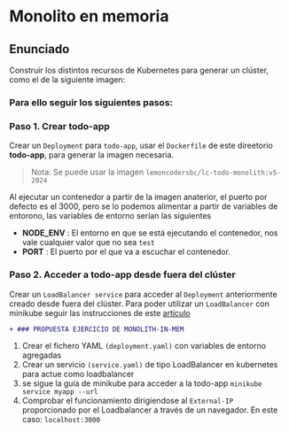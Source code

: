 # Monolito en memoria

## Enunciado

Construir los distintos recursos de Kubernetes para generar un clúster, como el de la siguiente imagen:

### Para ello seguir los siguientes pasos:

### Paso 1. Crear todo-app

Crear un `Deployment` para `todo-app`, usar el `Dockerfile` de este direetorio **todo-app**, para generar la imagen necesaria.

> Nota: Se puede usar la imagen `lemoncodersbc/lc-todo-monolith:v5-2024`

Al ejecutar un contenedor a partir de la imagen anaterior, el puerto por defecto es el 3000, pero se lo podemos alimentar a partir de  variables de entorono, las variables de entorno serían las siguientes

* **NODE_ENV** : El entorno en que se está ejecutando el contenedor, nos vale cualquier valor que no sea `test`
* **PORT** : El puerto por el que va a escuchar el contenedor.

### Paso 2. Acceder a todo-app desde fuera del clúster

Crear un `LoadBalancer service` para acceder al `Deployment` anteriormente creado desde fuera del clúster. Para poder utilizar un `LoadBalancer` con minikube seguir las instrucciones de este [artículo](https://minikube.sigs.k8s.io/docs/handbook/accessing/)

```diff
+ ### PROPUESTA EJERCICIO DE MONOLITH-IN-MEM
```
1. Crear el fichero YAML `(deployment.yaml)` con variables de entorno agregadas
2. Crear un servicio `(service.yaml)` de tipo LoadBalancer en kubernetes para actue como loadbalancer
3. se sigue la guía de minikube para acceder a la todo-app `minikube service myapp --url`
4. Comprobar el funcionamiento dirigiendose al `External-IP` proporcionado por el Loadbalancer a través de un navegador. En este caso: `localhost:3000`

